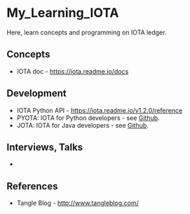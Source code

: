 # My_Learning_IOTA
Here, learn concepts and programming on IOTA ledger. 

## Concepts
* IOTA doc - https://iota.readme.io/docs

## Development
* IOTA Python API - https://iota.readme.io/v1.2.0/reference
* PYOTA: IOTA for Python developers - see [Github](https://github.com/iotaledger/iota.lib.py).
* JOTA: IOTA for Java developers - see [Github](https://github.com/iotaledger/iota.lib.java).

## Interviews, Talks
* 

## References
* Tangle Blog - http://www.tangleblog.com/

